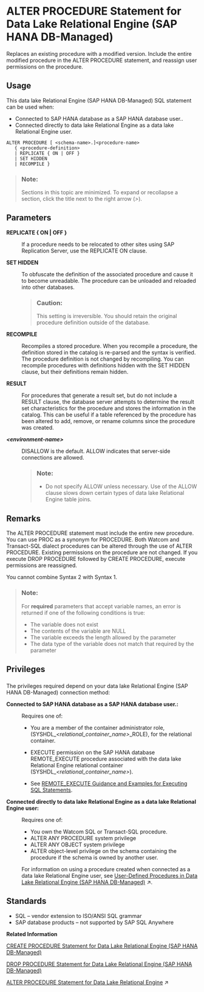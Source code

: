 <!-- loio96adbf340029431f89eac847e1068eac -->

# ALTER PROCEDURE Statement for Data Lake Relational Engine \(SAP HANA DB-Managed\)

Replaces an existing procedure with a modified version. Include the entire modified procedure in the ALTER PROCEDURE statement, and reassign user permissions on the procedure.



## Usage

This data lake Relational Engine \(SAP HANA DB-Managed\) SQL statement can be used when:

-   Connected to SAP HANA database as a SAP HANA database user..
-   Connected directly to data lake Relational Engine as a data lake Relational Engine user.



```
ALTER PROCEDURE [ <schema-name>.]<procedure-name> 
   { <procedure-definition>
   | REPLICATE { ON | OFF }
   | SET HIDDEN
   | RECOMPILE }
```



> ### Note:  
> Sections in this topic are minimized. To expand or recollapse a section, click the title next to the right arrow \(*\>*\).



<a name="loio96adbf340029431f89eac847e1068eac__section_pwz_p5k_sqb"/>

## Parameters


<dl>
<dt><b>

REPLICATE \{ ON | OFF \}

</b></dt>
<dd>

If a procedure needs to be relocated to other sites using SAP Replication Server, use the REPLICATE ON clause.



</dd><dt><b>

SET HIDDEN

</b></dt>
<dd>

To obfuscate the definition of the associated procedure and cause it to become unreadable. The procedure can be unloaded and reloaded into other databases.

> ### Caution:  
> This setting is irreversible. You should retain the original procedure definition outside of the database.



</dd><dt><b>

RECOMPILE

</b></dt>
<dd>

Recompiles a stored procedure. When you recompile a procedure, the definition stored in the catalog is re-parsed and the syntax is verified. The procedure definition is not changed by recompiling. You can recompile procedures with definitions hidden with the SET HIDDEN clause, but their definitions remain hidden.



</dd><dt><b>

RESULT

</b></dt>
<dd>

For procedures that generate a result set, but do not include a RESULT clause, the database server attempts to determine the result set characteristics for the procedure and stores the information in the catalog. This can be useful if a table referenced by the procedure has been altered to add, remove, or rename columns since the procedure was created.



</dd><dt><b>

*<environment-name\>*

</b></dt>
<dd>

DISALLOW is the default. ALLOW indicates that server-side connections are allowed.

> ### Note:  
> -   Do not specify ALLOW unless necessary. Use of the ALLOW clause slows down certain types of data lake Relational Engine table joins.



</dd>
</dl>



<a name="loio96adbf340029431f89eac847e1068eac__section_mgd_r5k_sqb"/>

## Remarks

The ALTER PROCEDURE statement must include the entire new procedure. You can use PROC as a synonym for PROCEDURE. Both Watcom and Transact-SQL dialect procedures can be altered through the use of ALTER PROCEDURE. Existing permissions on the procedure are not changed. If you execute DROP PROCEDURE followed by CREATE PROCEDURE, execute permissions are reassigned.

You cannot combine Syntax 2 with Syntax 1.

> ### Note:  
> For **required** parameters that accept variable names, an error is returned if one of the following conditions is true:
> 
> -   The variable does not exist
> -   The contents of the variable are NULL
> -   The variable exceeds the length allowed by the parameter
> -   The data type of the variable does not match that required by the parameter



<a name="loio96adbf340029431f89eac847e1068eac__section_gbl_1cq_wwb"/>

## Privileges



### 

The privileges required depend on your data lake Relational Engine \(SAP HANA DB-Managed\) connection method:


<dl>
<dt><b>

Connected to SAP HANA database as a SAP HANA database user.:

</b></dt>
<dd>

Requires one of:

-   You are a member of the container administrator role, \(SYSHDL\_*<relational\_container\_name\>*\_ROLE\), for the relational container.
-   EXECUTE permission on the SAP HANA database REMOTE\_EXECUTE procedure associated with the data lake Relational Engine relational container \(SYSHDL\_*<relational\_container\_name\>*\).

-   See [REMOTE\_EXECUTE Guidance and Examples for Executing SQL Statements](remote-execute-guidance-and-examples-for-executing-sql-statements-fd99ac0.md).




</dd><dt><b>

Connected directly to data lake Relational Engine as a data lake Relational Engine user:

</b></dt>
<dd>

Requires one of:

-   You own the Watcom SQL or Transact-SQL procedure.
-   ALTER ANY PROCEDURE system privilege
-   ALTER ANY OBJECT system privilege
-   ALTER object-level privilege on the schema containing the procedure if the schema is owned by another user.

For information on using a procedure created when connected as a data lake Relational Engine user, see [User-Defined Procedures in Data Lake Relational Engine (SAP HANA DB-Managed)](https://help.sap.com/viewer/9220e7fec0fe4503b5c5a6e21d584e63/2024_3_QRC/en-US/44dbf05fa907437b9145f1541cdbb920.html "User-defined procedures perform one or more specific tasks in data lake Relational Engine.") :arrow_upper_right:.



</dd>
</dl>



<a name="loio96adbf340029431f89eac847e1068eac__section_gt1_t5k_sqb"/>

## Standards

-   SQL – vendor extension to ISO/ANSI SQL grammar
-   SAP database products – not supported by SAP SQL Anywhere

**Related Information**  


[CREATE PROCEDURE Statement for Data Lake Relational Engine \(SAP HANA DB-Managed\)](create-procedure-statement-for-data-lake-relational-engine-sap-hana-db-managed-d172ce3.md "Creates a new user-defined SQL procedure in the database.")

[DROP PROCEDURE Statement for Data Lake Relational Engine \(SAP HANA DB-Managed\)](drop-procedure-statement-for-data-lake-relational-engine-sap-hana-db-managed-86898fa.md "Removes a user-defined procedure from the database.")

[ALTER PROCEDURE Statement for Data Lake Relational Engine](https://help.sap.com/viewer/19b3964099384f178ad08f2d348232a9/2024_3_QRC/en-US/a612e25a84f210158dbcdec111da3e96.html "Replaces an existing procedure with a modified version. Include the entire modified procedure in the ALTER PROCEDURE statement, and reassign user permissions on the procedure.") :arrow_upper_right:

